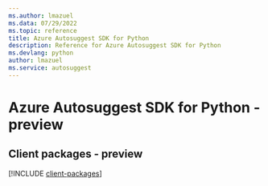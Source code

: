 ```yaml
---
ms.author: lmazuel
ms.data: 07/29/2022
ms.topic: reference
title: Azure Autosuggest SDK for Python
description: Reference for Azure Autosuggest SDK for Python
ms.devlang: python
author: lmazuel
ms.service: autosuggest
---
```

# Azure Autosuggest SDK for Python - preview

## Client packages - preview
[!INCLUDE [client-packages](autosuggest-client-index.md)]
